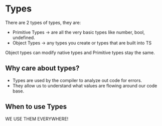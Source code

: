 # Types

There are 2 types of types, they are:

- Primitive Types -> are all the very basic types like number, bool, undefined.
- Object Types -> any types you create or types that are built into TS

Object types can modify native types and Primitive types stay the same.

## Why care about types?

- Types are used by the compiler to analyze out code for errors.
- They allow us to understand what values are flowing around our code base.

## When to use Types

WE USE THEM EVERYWHERE!
